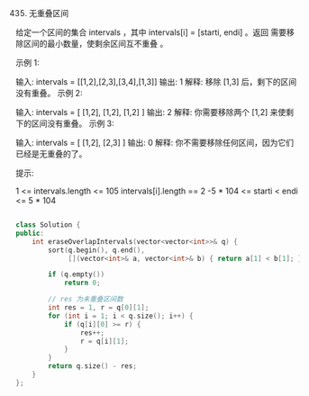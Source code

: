 435. 无重叠区间

给定一个区间的集合 intervals ，其中 intervals[i] = [starti, endi] 。返回 需要移除区间的最小数量，使剩余区间互不重叠 。

 

示例 1:

输入: intervals = [[1,2],[2,3],[3,4],[1,3]]
输出: 1
解释: 移除 [1,3] 后，剩下的区间没有重叠。
示例 2:

输入: intervals = [ [1,2], [1,2], [1,2] ]
输出: 2
解释: 你需要移除两个 [1,2] 来使剩下的区间没有重叠。
示例 3:

输入: intervals = [ [1,2], [2,3] ]
输出: 0
解释: 你不需要移除任何区间，因为它们已经是无重叠的了。
 

提示:

1 <= intervals.length <= 105
intervals[i].length == 2
-5 * 104 <= starti < endi <= 5 * 104


```cpp

class Solution {
public:
    int eraseOverlapIntervals(vector<vector<int>>& q) {
        sort(q.begin(), q.end(),
             [](vector<int>& a, vector<int>& b) { return a[1] < b[1]; });

        if (q.empty())
            return 0;

        // res 为未重叠区间数
        int res = 1, r = q[0][1];
        for (int i = 1; i < q.size(); i++) {
            if (q[i][0] >= r) {
                res++;
                r = q[i][1];
            }
        }
        return q.size() - res;
    }
};

```